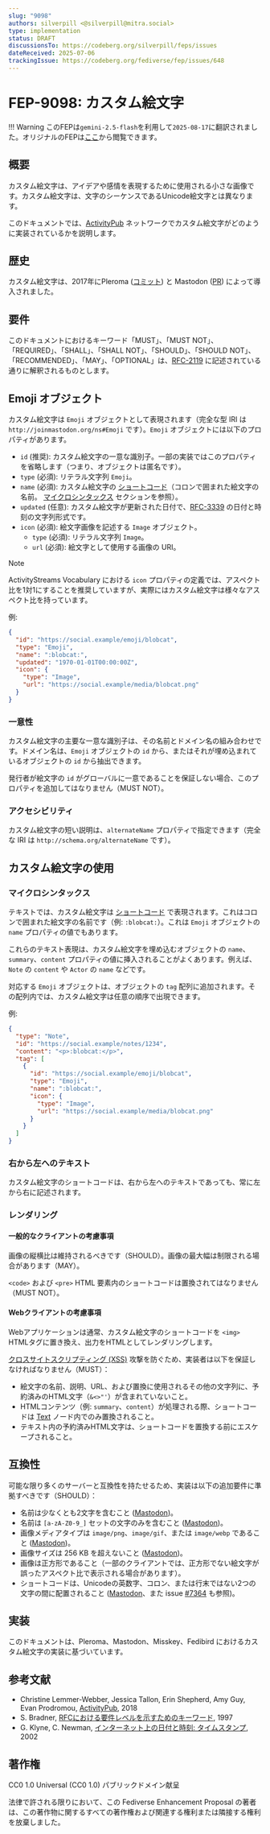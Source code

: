 ```yaml
---
slug: "9098"
authors: silverpill <@silverpill@mitra.social>
type: implementation
status: DRAFT
discussionsTo: https://codeberg.org/silverpill/feps/issues
dateReceived: 2025-07-06
trackingIssue: https://codeberg.org/fediverse/fep/issues/648
---
```


# FEP-9098: カスタム絵文字

!!! Warning
    このFEPは`gemini-2.5-flash`を利用して`2025-08-17`に翻訳されました。オリジナルのFEPは[ここ](https://codeberg.org/fediverse/fep/src/branch/main/fep/9098/9098.md)から閲覧できます。

## 概要

カスタム絵文字は、アイデアや感情を表現するために使用される小さな画像です。カスタム絵文字は、文字のシーケンスであるUnicode絵文字とは異なります。

このドキュメントでは、[ActivityPub] ネットワークでカスタム絵文字がどのように実装されているかを説明します。

## 歴史

カスタム絵文字は、2017年にPleroma ([コミット](https://gitgud.io/lambadalambda/pleroma/-/compare/c17c8ce36d35db03a007a264cc2e507afa9b803e...7c82b8219734102ff24d9dc24226c08351e608cc)) と Mastodon ([PR](https://github.com/mastodon/mastodon/pull/4988)) によって導入されました。

## 要件

このドキュメントにおけるキーワード「MUST」、「MUST NOT」、「REQUIRED」、「SHALL」、「SHALL NOT」、「SHOULD」、「SHOULD NOT」、「RECOMMENDED」、「MAY」、「OPTIONAL」は、[RFC-2119] に記述されている通りに解釈されるものとします。

## Emoji オブジェクト

カスタム絵文字は `Emoji` オブジェクトとして表現されます（完全な型 IRI は `http://joinmastodon.org/ns#Emoji` です）。`Emoji` オブジェクトには以下のプロパティがあります。

- `id` (推奨): カスタム絵文字の一意な識別子。一部の実装ではこのプロパティを省略します（つまり、オブジェクトは匿名です）。
- `type` (必須): リテラル文字列 `Emoji`。
- `name` (必須): カスタム絵文字の [ショートコード][Shortcode]（コロンで囲まれた絵文字の名前。 [マイクロシンタックス](#マイクロシンタックス) セクションを参照）。
- `updated` (任意): カスタム絵文字が更新された日付で、[RFC-3339] の日付と時刻の文字列形式です。
- `icon` (必須): 絵文字画像を記述する `Image` オブジェクト。
  - `type` (必須): リテラル文字列 `Image`。
  - `url` (必須): 絵文字として使用する画像の URI。

> [!NOTE]
> ActivityStreams Vocabulary における `icon` プロパティの定義では、アスペクト比を1対1にすることを推奨していますが、実際にはカスタム絵文字は様々なアスペクト比を持っています。

例:

```json
{
  "id": "https://social.example/emoji/blobcat",
  "type": "Emoji",
  "name": ":blobcat:",
  "updated": "1970-01-01T00:00:00Z",
  "icon": {
    "type": "Image",
    "url": "https://social.example/media/blobcat.png"
  }
}
```

### 一意性

カスタム絵文字の主要な一意な識別子は、その名前とドメイン名の組み合わせです。ドメイン名は、`Emoji` オブジェクトの `id` から、またはそれが埋め込まれているオブジェクトの `id` から抽出できます。

発行者が絵文字の `id` がグローバルに一意であることを保証しない場合、このプロパティを追加してはなりません（MUST NOT）。

### アクセシビリティ

カスタム絵文字の短い説明は、`alternateName` プロパティで指定できます（完全な IRI は `http://schema.org/alternateName` です）。

## カスタム絵文字の使用

### マイクロシンタックス

テキストでは、カスタム絵文字は [ショートコード][Shortcode] で表現されます。これはコロンで囲まれた絵文字の名前です（例: `:blobcat:`）。これは `Emoji` オブジェクトの `name` プロパティの値でもあります。

これらのテキスト表現は、カスタム絵文字を埋め込むオブジェクトの `name`、`summary`、`content` プロパティの値に挿入されることがよくあります。例えば、`Note` の `content` や `Actor` の `name` などです。

対応する `Emoji` オブジェクトは、オブジェクトの `tag` 配列に追加されます。その配列内では、カスタム絵文字は任意の順序で出現できます。

例:

```json
{
  "type": "Note",
  "id": "https://social.example/notes/1234",
  "content": "<p>:blobcat:</p>",
  "tag": [
    {
      "id": "https://social.example/emoji/blobcat",
      "type": "Emoji",
      "name": ":blobcat:",
      "icon": {
        "type": "Image",
        "url": "https://social.example/media/blobcat.png"
      }
    }
  ]
}
```

### 右から左へのテキスト

カスタム絵文字のショートコードは、右から左へのテキストであっても、常に左から右に記述されます。

### レンダリング

#### 一般的なクライアントの考慮事項

画像の縦横比は維持されるべきです（SHOULD）。画像の最大幅は制限される場合があります（MAY）。

`<code>` および `<pre>` HTML 要素内のショートコードは置換されてはなりません（MUST NOT）。

#### Webクライアントの考慮事項

Webアプリケーションは通常、カスタム絵文字のショートコードを `<img>` HTMLタグに置き換え、出力をHTMLとしてレンダリングします。

[クロスサイトスクリプティング (XSS)][XSS] 攻撃を防ぐため、実装者は以下を保証しなければなりません（MUST）：

- 絵文字の名前、説明、URL、および置換に使用されるその他の文字列に、予約済みのHTML文字（`&<>"'`）が含まれていないこと。
- HTMLコンテンツ（例: `summary`、`content`）が処理される際、ショートコードは [Text][DOM-Text] ノード内でのみ置換されること。
- テキスト内の予約済みHTML文字は、ショートコードを置換する前にエスケープされること。

## 互換性

可能な限り多くのサーバーと互換性を持たせるため、実装は以下の追加要件に準拠すべきです（SHOULD）：

- 名前は少なくとも2文字を含むこと ([Mastodon](https://github.com/mastodon/mastodon/blob/v4.3.7/app/models/custom_emoji.rb#L28))。
- 名前は `[a-zA-Z0-9_]` セットの文字のみを含むこと ([Mastodon](https://github.com/mastodon/mastodon/blob/v4.3.7/app/models/custom_emoji.rb#L30))。
- 画像メディアタイプは `image/png`、`image/gif`、または `image/webp` であること ([Mastodon](https://github.com/mastodon/mastodon/blob/v4.3.7/app/models/custom_emoji.rb#L37))。
- 画像サイズは 256 KB を超えないこと ([Mastodon](https://github.com/mastodon/mastodon/blob/v4.3.7/app/models/custom_emoji.rb#L27))。
- 画像は正方形であること（一部のクライアントでは、正方形でない絵文字が誤ったアスペクト比で表示される場合があります）。
- ショートコードは、Unicodeの英数字、コロン、または行末ではない2つの文字の間に配置されること ([Mastodon](https://github.com/mastodon/mastodon/blob/v4.4.2/app/models/custom_emoji.rb#L32-L34)、また issue [#7364](https://github.com/mastodon/mastodon/issues/7364) も参照)。

## 実装

このドキュメントは、Pleroma、Mastodon、Misskey、Fedibird におけるカスタム絵文字の実装に基づいています。

## 参考文献

- Christine Lemmer-Webber, Jessica Tallon, Erin Shepherd, Amy Guy, Evan Prodromou, [ActivityPub], 2018
- S. Bradner, [RFCにおける要件レベルを示すためのキーワード][RFC-2119], 1997
- G. Klyne, C. Newman, [インターネット上の日付と時刻: タイムスタンプ][RFC-3339], 2002

[ActivityPub]: https://www.w3.org/TR/activitypub/
[RFC-2119]: https://tools.ietf.org/html/rfc2119.html
[RFC-3339]: https://www.rfc-editor.org/rfc/rfc3339
[Shortcode]: https://emojipedia.org/shortcodes
[XSS]: https://owasp.org/www-community/attacks/xss/
[DOM-Text]: https://developer.mozilla.org/en-US/docs/Web/API/Text

## 著作権

CC0 1.0 Universal (CC0 1.0) パブリックドメイン献呈

法律で許される限りにおいて、この Fediverse Enhancement Proposal の著者は、この著作物に関するすべての著作権および関連する権利または隣接する権利を放棄しました。